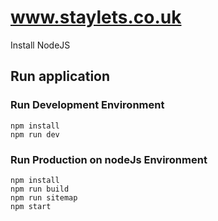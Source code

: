 # www.staylets.co.uk
Install NodeJS

## Run application
### Run Development Environment
```
npm install
npm run dev
```
### Run Production on nodeJs Environment
```
npm install
npm run build
npm run sitemap
npm start
```
